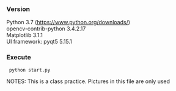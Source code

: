 ### Version
Python 3.7 (https://www.python.org/downloads/)  
opencv-contrib-python 3.4.2.17  
Matplotlib 3.1.1   
UI framework: pyqt5  5.15.1 

### Execute
<code> python start.py </code>

NOTES: This is a class practice. Pictures in this file are only used 
